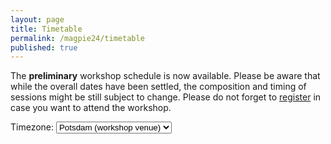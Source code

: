```yaml
---
layout: page
title: Timetable
permalink: /magpie24/timetable
published: true
---
```



<link href='https://cdn.jsdelivr.net/npm/fullcalendar@5.3.1/main.min.css' rel='stylesheet' />
<script src='https://cdn.jsdelivr.net/npm/fullcalendar@5.3.1/main.min.js'></script>


<script>

  document.addEventListener('DOMContentLoaded', function() {
    var initialTimeZone = 'UTC+2';
    var timeZoneSelectorEl = document.getElementById('timezone-selector');
    var loadingEl = document.getElementById('loading');
    var calendarEl = document.getElementById('calendar');

    var calendar = new FullCalendar.Calendar(calendarEl, {
      timeZone: initialTimeZone,
      contentHeight: 810,
      initialView: 'listYear',
      initialDate: '2024-04-10',
      headerToolbar: '',
      navLinks: true, // can click day/week names to navigate views
      editable: false,
      selectable: true,
      eventLimit: true,
      events: "../../../../calendar-data/index.htm",
      eventTimeFormat: { hour: 'numeric', minute: '2-digit', timeZoneName: 'short' },
    });

    calendar.render();

    // when the timezone selector changes, dynamically change the calendar option
    timeZoneSelectorEl.addEventListener('change', function() {
      calendar.setOption('timeZone', this.value);
    });
  });

</script>

The **preliminary** workshop schedule is now available. Please be aware that while the overall dates have been settled, the composition and timing of sessions might be still subject to change. Please do not forget to [register] in case you want to attend the workshop.

<div style="padding:0 0 15px 0;">
    Timezone:
    <select id='timezone-selector'>
      <option value='UTC+2'>Potsdam (workshop venue)</option>
      <option value='local'>local</option>
      <option value='UTC'>UTC</option>
    </select>
</div>


<div id="calendar"></div>

[register]:register

